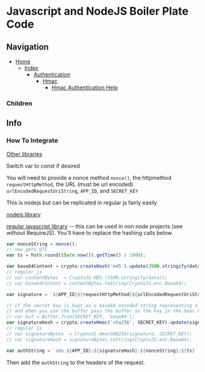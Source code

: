 # Javascript and NodeJS Boiler Plate Code

## Navigation

* [Home](/README.md)
	* [Index](/docs/Index.md)
		* [Authentication](/src/Authentication/README.md)
			* [Hmac](/src/Authentication/Hmac/README.md)
				* [Hmac Authentication Help](/src/Authentication/Hmac/API%20Integration%20Help/HMAC%20Authentication%20Help.md)

### Children

## Info

### How To Integrate

[Other libraries](https://www.jokecamp.com/blog/examples-of-creating-base64-hashes-using-hmac-sha256-in-different-languages/)

Switch var to const if desired

You will need to provide a nonce method `nonce()`, the httpmethod `requestHttpMethod`, the URL (must be url encoded) `urlEncodedRequestUriString`, `APP_ID`, and `SECRET_KEY`

This is nodejs but can be replicated in regular js fairly easily

[nodejs library](https://nodejs.org/api/crypto.html)

[regular javascript library](https://www.npmjs.com/package/crypto-js) -- this can be used in non node projects (see without RequireJS). You'll have to replace the hashing calls below.

```javascript
var nonceString = nonce();
// now gets UTC
var ts = Math.round((Date.now()).getTime() / 1000);

var base64Content = crypto.createHash('md5').update(JSON.stringify(data)).digest('base64');
// regular js
// var contentBytes  = CryptoJS.MD5.(JSON.stringify(data));
// var base64Content = contentBytes.toString(CryptoJS.enc.Base64);

var signature = `${APP_ID}${requestHttpMethod}${urlEncodedRequestUriString}${ts}${nonceString}${base64Content}`;

// if the secret key is kept as a base64 encoded string representing a byte[] (or buffer) you'll need this
// and when you use the buffer pass the buffer as the key in the hmac hashing
// var buf = Buffer.from(SECRET_KEY, 'base64');
var signatureHash = crypto.createHmac('sha256', SECRET_KEY).update(signature).digest('base64');
// regular js
// var signatureBytes  = CryptoJS.HmacSHA256(signature, SECRET_KEY);
// var signatureHash = signatureBytes.toString(CryptoJS.enc.Base64);

var authString = `sds ${APP_ID}:${signatureHash}:${nonceString}:${ts}`;
```

Then add the `authString` to the headers of the request.